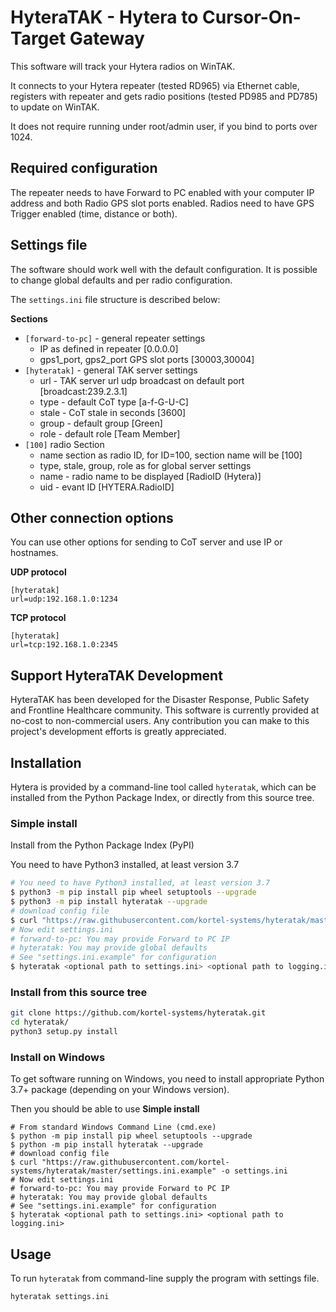 # HyteraTAK - Hytera to Cursor-On-Target Gateway

This software will track your Hytera radios on WinTAK.

It connects to your Hytera repeater (tested RD965) via Ethernet cable, registers with repeater and gets radio positions (tested PD985 and PD785) to update on WinTAK.

It does not require running under root/admin user, if you bind to ports over 1024.

## Required configuration

The repeater needs to have Forward to PC enabled with your computer IP address and both Radio GPS slot ports enabled.
Radios need to have GPS Trigger enabled (time, distance or both).

## Settings file

The software should work well with the default configuration.
It is possible to change global defaults and per radio configuration.

The `settings.ini` file structure is described below:

**Sections**

* `[forward-to-pc]` - general repeater settings
    * IP as defined in repeater [0.0.0.0]
    * gps1_port, gps2_port GPS slot ports [30003,30004]
* `[hyteratak]` - general TAK server settings
    * url - TAK server url udp broadcast on default port [broadcast:239.2.3.1]
    * type - default CoT type [a-f-G-U-C]
    * stale - CoT stale in seconds [3600]
    * group - default group [Green]
    * role - default role [Team Member]
* `[100]` radio Section
    * name section as radio ID, for ID=100, section name will be [100]
    * type, stale, group, role as for global server settings
    * name - radio name to be displayed [RadioID (Hytera)]
    * uid - evant ID [HYTERA.RadioID]

## Other connection options

You can use other options for sending to CoT server and use IP or hostnames.

**UDP protocol**
```
[hyteratak]
url=udp:192.168.1.0:1234
```

**TCP protocol**
```
[hyteratak]
url=tcp:192.168.1.0:2345
```

## Support HyteraTAK Development

HyteraTAK has been developed for the Disaster Response, Public Safety and
Frontline Healthcare community. This software is currently provided at no-cost
to non-commercial users. Any contribution you can make to this project's development
efforts is greatly appreciated.

## Installation

Hytera is provided by a command-line tool called `hyteratak`, which can be installed 
from the Python Package Index, or directly from this source tree.

### Simple install

Install from the Python Package Index (PyPI)

You need to have Python3 installed, at least version 3.7

```bash
# You need to have Python3 installed, at least version 3.7
$ python3 -m pip install pip wheel setuptools --upgrade
$ python3 -m pip install hyteratak --upgrade
# download config file
$ curl "https://raw.githubusercontent.com/kortel-systems/hyteratak/master/settings.ini.example" -o settings.ini
# Now edit settings.ini
# forward-to-pc: You may provide Forward to PC IP
# hyteratak: You may provide global defaults
# See "settings.ini.example" for configuration
$ hyteratak <optional path to settings.ini> <optional path to logging.ini>
```

### Install from this source tree

```bash
git clone https://github.com/kortel-systems/hyteratak.git
cd hyteratak/
python3 setup.py install
```

### Install on Windows

To get software running on Windows, you need to install appropriate Python 3.7+ package (depending on your Windows version).

Then you should be able to use **Simple install**

```shell
# From standard Windows Command Line (cmd.exe)
$ python -m pip install pip wheel setuptools --upgrade
$ python -m pip install hyteratak --upgrade
# download config file
$ curl "https://raw.githubusercontent.com/kortel-systems/hyteratak/master/settings.ini.example" -o settings.ini
# Now edit settings.ini
# forward-to-pc: You may provide Forward to PC IP
# hyteratak: You may provide global defaults
# See "settings.ini.example" for configuration
$ hyteratak <optional path to settings.ini> <optional path to logging.ini>
```


## Usage

To run `hyteratak` from command-line supply the program with settings file.

```bash
hyteratak settings.ini
```
